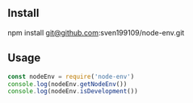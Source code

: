 ## Install

npm install git@github.com:sven199109/node-env.git

## Usage

```js
const nodeEnv = require('node-env')
console.log(nodeEnv.getNodeEnv())
console.log(nodeEnv.isDevelopment())
```